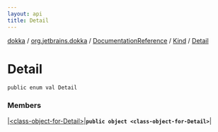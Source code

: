 ```yaml
---
layout: api
title: Detail
---
```

[dokka](../../../../index.html) / [org.jetbrains.dokka](../../../index.html) / [DocumentationReference](../../index.html) / [Kind](../index.html) / [Detail](index.html)


# Detail



```
public enum val Detail
```


### Members


|[&lt;class-object-for-Detail&gt;](_class-object-for-Detail_.html)|**`public object <class-object-for-Detail>`**|

